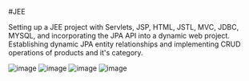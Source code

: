 #JEE

Setting up a JEE project with Servlets, JSP, HTML, JSTL, MVC, JDBC, MYSQL, and incorporating the JPA API into a dynamic web project. Establishing dynamic JPA entity relationships and implementing CRUD operations of products and it's category.

![image](https://github.com/Malekkk25/JEE/assets/98125803/89bde8ac-0a7b-4353-9bb6-c5c05abe600d)
![image](https://github.com/Malekkk25/JEE/assets/98125803/1b489de1-249b-42bc-9999-f10b3e3391de)
![image](https://github.com/Malekkk25/JEE/assets/98125803/a188ba5e-fbda-45a0-81ca-f4a0d47261ff)
![image](https://github.com/Malekkk25/JEE/assets/98125803/40a178ef-3b39-4338-8efb-419115b9aba7)


